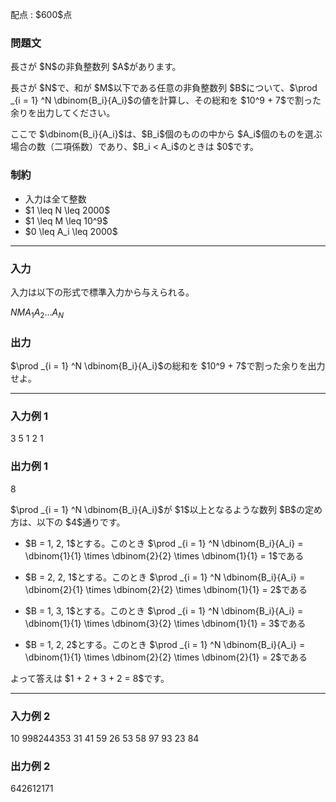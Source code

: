 
<div>

<span>

<span>

<p>
配点 : $600$点
</p>

<div>

<section>

### **問題文**

<p>
長さが $N$の非負整数列 $A$があります。
</p>

<p>
長さが $N$で、和が $M$以下である任意の非負整数列 $B$について、$\prod _{i = 1} ^N \dbinom{B_i}{A_i}$の値を計算し、その総和を $10^9 + 7$で割った余りを出力してください。
</p>

<p>
ここで $\dbinom{B_i}{A_i}$は、$B_i$個のものの中から $A_i$個のものを選ぶ場合の数（二項係数）であり、$B_i < A_i$のときは $0$です。
</p>

</section>

</div>

<div>

<section>

### **制約**

<ul>

<li>
入力は全て整数
</li>

<li>
$1 \leq N \leq 2000$
</li>

<li>
$1 \leq M \leq 10^9$
</li>

<li>
$0 \leq A_i \leq 2000$
</li>

</ul>

</section>

</div>

---

<div>

<div>

<section>

### **入力**

<p>
入力は以下の形式で標準入力から与えられる。
</p>

<div>

$N$$M$$A_1$$A_2$$\ldots$$A_N$
</div>

</section>

</div>

<div>

<section>

### **出力**

<p>
$\prod _{i = 1} ^N \dbinom{B_i}{A_i}$の総和を $10^9 + 7$で割った余りを出力せよ。
</p>

</section>

</div>

</div>

---

<div>

<section>

### **入力例 1**

<div>

3 5
1 2 1

</div>

</section>

</div>

<div>

<section>

### **出力例 1**

<div>

8

</div>

<p>
$\prod _{i = 1} ^N \dbinom{B_i}{A_i}$が $1$以上となるような数列 $B$の定め方は、以下の $4$通りです。
</p>

<ul>

<li>

<p>
$B = 1, 2, 1$とする。このとき $\prod _{i = 1} ^N \dbinom{B_i}{A_i} = \dbinom{1}{1} \times \dbinom{2}{2} \times \dbinom{1}{1} = 1$である
</p>

</li>

<li>

<p>
$B = 2, 2, 1$とする。このとき $\prod _{i = 1} ^N \dbinom{B_i}{A_i} = \dbinom{2}{1} \times \dbinom{2}{2} \times \dbinom{1}{1} = 2$である
</p>

</li>

<li>

<p>
$B = 1, 3, 1$とする。このとき $\prod _{i = 1} ^N \dbinom{B_i}{A_i} = \dbinom{1}{1} \times \dbinom{3}{2} \times \dbinom{1}{1} = 3$である
</p>

</li>

<li>

<p>
$B = 1, 2, 2$とする。このとき $\prod _{i = 1} ^N \dbinom{B_i}{A_i} = \dbinom{1}{1} \times \dbinom{2}{2} \times \dbinom{2}{1} = 2$である
</p>

</li>

</ul>

<p>
よって答えは $1 + 2 + 3 + 2 = 8$です。
</p>

</section>

</div>

---

<div>

<section>

### **入力例 2**

<div>

10 998244353
31 41 59 26 53 58 97 93 23 84

</div>

</section>

</div>

<div>

<section>

### **出力例 2**

<div>

642612171

</div>

</section>

</div>

</span>

</span>

</div>
